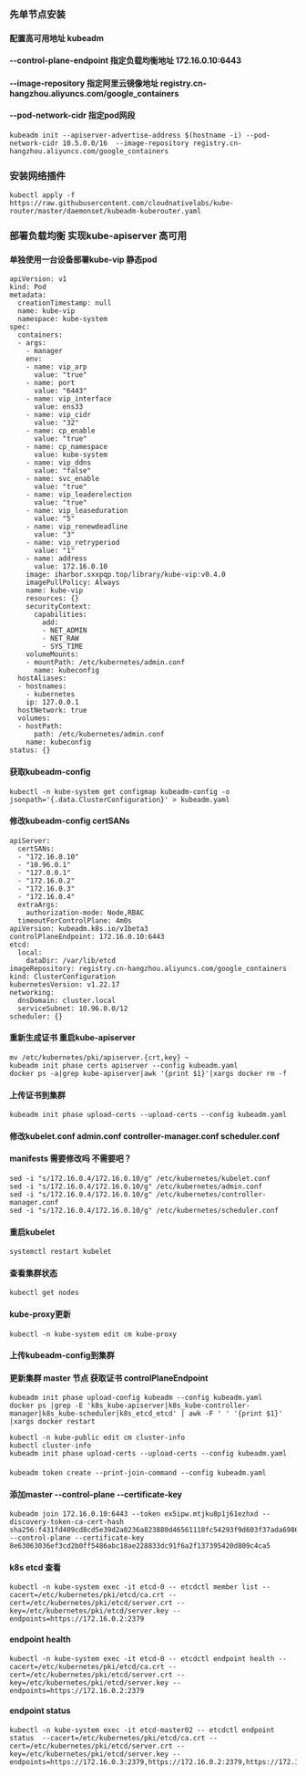 ### 先单节点安装

#### 配置高可用地址 kubeadm 
#### --control-plane-endpoint 指定负载均衡地址 172.16.0.10:6443
#### --image-repository 指定阿里云镜像地址 registry.cn-hangzhou.aliyuncs.com/google_containers
#### --pod-network-cidr 指定pod网段 
```
kubeadm init --apiserver-advertise-address $(hostname -i) --pod-network-cidr 10.5.0.0/16  --image-repository registry.cn-hangzhou.aliyuncs.com/google_containers
```

### 安装网络插件
```
kubectl apply -f https://raw.githubusercontent.com/cloudnativelabs/kube-router/master/daemonset/kubeadm-kuberouter.yaml
```


### 部署负载均衡 实现kube-apiserver 高可用
#### 单独使用一台设备部署kube-vip 静态pod


```
apiVersion: v1
kind: Pod
metadata:
  creationTimestamp: null
  name: kube-vip
  namespace: kube-system
spec:
  containers:
  - args:
    - manager
    env:
    - name: vip_arp
      value: "true"
    - name: port
      value: "6443"
    - name: vip_interface
      value: ens33
    - name: vip_cidr
      value: "32"
    - name: cp_enable
      value: "true"
    - name: cp_namespace
      value: kube-system
    - name: vip_ddns
      value: "false"
    - name: svc_enable
      value: "true"
    - name: vip_leaderelection
      value: "true"
    - name: vip_leaseduration
      value: "5"
    - name: vip_renewdeadline
      value: "3"
    - name: vip_retryperiod
      value: "1"
    - name: address
      value: 172.16.0.10
    image: iharbor.sxxpqp.top/library/kube-vip:v0.4.0
    imagePullPolicy: Always
    name: kube-vip
    resources: {}
    securityContext:
      capabilities:
        add:
        - NET_ADMIN
        - NET_RAW
        - SYS_TIME
    volumeMounts:
    - mountPath: /etc/kubernetes/admin.conf
      name: kubeconfig
  hostAliases:
  - hostnames:
    - kubernetes
    ip: 127.0.0.1
  hostNetwork: true
  volumes:
  - hostPath:
      path: /etc/kubernetes/admin.conf
    name: kubeconfig
status: {}
```
#### 获取kubeadm-config
```
kubectl -n kube-system get configmap kubeadm-config -o jsonpath='{.data.ClusterConfiguration}' > kubeadm.yaml
```

#### 修改kubeadm-config certSANs
```
apiServer:
  certSANs:
  - "172.16.0.10"
  - "10.96.0.1"
  - "127.0.0.1"
  - "172.16.0.2"
  - "172.16.0.3"
  - "172.16.0.4"
  extraArgs:
    authorization-mode: Node,RBAC
  timeoutForControlPlane: 4m0s
apiVersion: kubeadm.k8s.io/v1beta3
controlPlaneEndpoint: 172.16.0.10:6443
etcd:
  local:
    dataDir: /var/lib/etcd
imageRepository: registry.cn-hangzhou.aliyuncs.com/google_containers
kind: ClusterConfiguration
kubernetesVersion: v1.22.17
networking:
  dnsDomain: cluster.local
  serviceSubnet: 10.96.0.0/12
scheduler: {}
```

#### 重新生成证书 重启kube-apiserver
```
mv /etc/kubernetes/pki/apiserver.{crt,key} ~
kubeadm init phase certs apiserver --config kubeadm.yaml
docker ps -a|grep kube-apiserver|awk '{print $1}'|xargs docker rm -f
```
#### 上传证书到集群
```
kubeadm init phase upload-certs --upload-certs --config kubeadm.yaml
```
#### 修改kubelet.conf admin.conf controller-manager.conf scheduler.conf
#### manifests 需要修改吗 不需要吧？ 
```
sed -i "s/172.16.0.4/172.16.0.10/g" /etc/kubernetes/kubelet.conf
sed -i "s/172.16.0.4/172.16.0.10/g" /etc/kubernetes/admin.conf
sed -i "s/172.16.0.4/172.16.0.10/g" /etc/kubernetes/controller-manager.conf
sed -i "s/172.16.0.4/172.16.0.10/g" /etc/kubernetes/scheduler.conf
```
#### 重启kubelet
```
systemctl restart kubelet
```
#### 查看集群状态
```
kubectl get nodes
```
#### kube-proxy更新
```
kubectl -n kube-system edit cm kube-proxy
```
#### 上传kubeadm-config到集群


#### 更新集群 master 节点 获取证书 controlPlaneEndpoint
```
kubeadm init phase upload-config kubeadm --config kubeadm.yaml 
docker ps |grep -E 'k8s_kube-apiserver|k8s_kube-controller-manager|k8s_kube-scheduler|k8s_etcd_etcd' | awk -F ' ' '{print $1}' |xargs docker restart

kubectl -n kube-public edit cm cluster-info
kubectl cluster-info
kubeadm init phase upload-certs --upload-certs --config kubeadm.yaml
```
####
```
kubeadm token create --print-join-command --config kubeadm.yaml
```
#### 添加master --control-plane --certificate-key
```
kubeadm join 172.16.0.10:6443 --token ex5ipw.mtjku8p1j61ezhxd --discovery-token-ca-cert-hash sha256:f431fd409cd8cd5e39d2a0236a823880d46561118fc54293f9d603f37ada6986 --control-plane --certificate-key 8e63063036ef3cd2b0ff5486abc18ae228833dc91f6a2f137395420d809c4ca5
```


#### k8s etcd 查看
```
kubectl -n kube-system exec -it etcd-0 -- etcdctl member list --cacert=/etc/kubernetes/pki/etcd/ca.crt --cert=/etc/kubernetes/pki/etcd/server.crt --key=/etc/kubernetes/pki/etcd/server.key --endpoints=https://172.16.0.2:2379
```

#### endpoint health 
```
kubectl -n kube-system exec -it etcd-0 -- etcdctl endpoint health --cacert=/etc/kubernetes/pki/etcd/ca.crt --cert=/etc/kubernetes/pki/etcd/server.crt --key=/etc/kubernetes/pki/etcd/server.key --endpoints=https://172.16.0.2:2379
```

#### endpoint status
```
kubectl -n kube-system exec -it etcd-master02 -- etcdctl endpoint status  --cacert=/etc/kubernetes/pki/etcd/ca.crt --cert=/etc/kubernetes/pki/etcd/server.crt --key=/etc/kubernetes/pki/etcd/server.key --endpoints=https://172.16.0.3:2379,https://172.16.0.2:2379,https://172.16.0.4:2379 
```